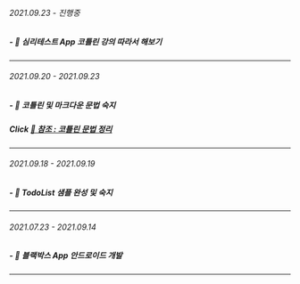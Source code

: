 ###### 2021.09.23 - 진행중 
##### - 📝 심리테스트 App 코틀린 강의 따라서 해보기
---

###### 2021.09.20 - 2021.09.23
##### - 📝 코틀린 및 마크다운 문법 숙지 <br>
##### Click [📎 참조 : 코틀린 문법 정리](https://eli1429.tistory.com/2) 
---

###### 2021.09.18 - 2021.09.19
##### - 📝 TodoList 샘플 완성 및 숙지
---

###### 2021.07.23 - 2021.09.14
##### - 📝 블랙박스 App 안드로이드 개발
---

